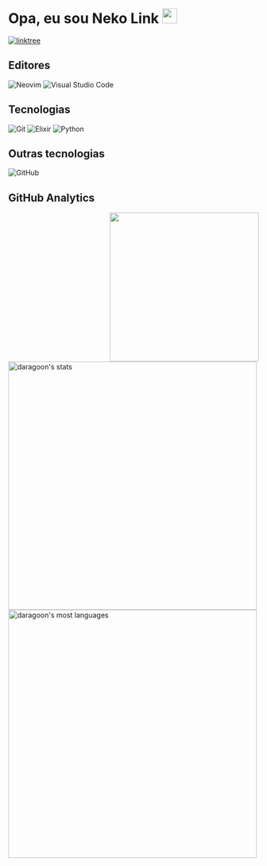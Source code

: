 <h1 align="left">Opa, eu sou Neko Link <img src="https://raw.githubusercontent.com/kaueMarques/kaueMarques/master/hi.gif" width="30px"></h1>

<a href="https://linktr.ee/daragoon" target="_blank">
  <img align="center" src="https://img.shields.io/badge/linktree-1de9b6?style=for-the-badge&logo=linktree&logoColor=white" alt="linktree" />
</a>

## Editores
![Neovim](https://img.shields.io/badge/NeoVim-%2357A143.svg?&style=for-the-badge&logo=neovim&logoColor=white)
![Visual Studio Code](https://img.shields.io/badge/Visual%20Studio%20Code-0078d7.svg?style=for-the-badge&logo=visual-studio-code&logoColor=white)

## Tecnologias
![Git](https://img.shields.io/badge/git-%23F05033.svg?style=for-the-badge&logo=git&logoColor=white)
![Elixir](https://img.shields.io/badge/elixir-%234B275F.svg?style=for-the-badge&logo=elixir&logoColor=white)
![Python](https://img.shields.io/badge/python-3670A0?style=for-the-badge&logo=python&logoColor=ffdd54)

## Outras tecnologias
![GitHub](https://img.shields.io/badge/github-%23121011.svg?style=for-the-badge&logo=github&logoColor=white)

## GitHub Analytics
<img align="right" height="300em" src="https://tenor.com/view/pop-pop-cat-pixel-art-pop-pop-pop-nvwm-gif-19426994.gif"/>
<p align="left">
  <img width="500em" src="https://github-readme-stats.vercel.app/api?username=nekolink&show_icons=true&theme=tokyonight" alt="daragoon's stats"/>
  <img width="500em" src="https://github-readme-stats.vercel.app/api/top-langs/?username=nekolink&layout=compact&theme=tokyonight" alt="daragoon's most languages"/>
</p>
